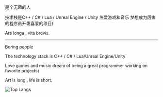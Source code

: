 是个无趣的人

技术栈是C++ / C# / Lua / Unreal Engine / Unity 热爱游戏和音乐 梦想成为厉害的程序员开发喜爱的项目)

Ars longa , vita brevis.

------------------------

Boring people

The technology stack is C++ / C# / Lua/Unreal Engine/Unity

Love games and music dream of being a great programmer working on favorite projects)

Art is long , life is short.

![Top Langs](https://github-readme-stats.vercel.app/api/top-langs/?username=Courtshipfy&layout=compact&theme=radical&locale=cn)


